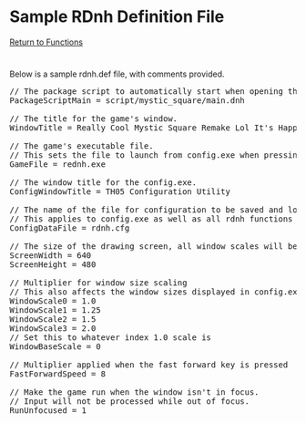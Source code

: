 ﻿# Sample RDnh Definition File

[Return to Functions](./docs.html)

#
Below is a sample rdnh.def file, with comments provided.

<pre>
// The package script to automatically start when opening the game executable.
PackageScriptMain = script/mystic_square/main.dnh

// The title for the game's window.
WindowTitle = Really Cool Mystic Square Remake Lol It's Happening I Swear

// The game's executable file.
// This sets the file to launch from config.exe when pressing "Start Game".
GameFile = rednh.exe

// The window title for the config.exe.
ConfigWindowTitle = TH05 Configuration Utility

// The name of the file for configuration to be saved and loaded from.
// This applies to config.exe as well as all rdnh functions that work with config (such as GetDnhConfigValue).
ConfigDataFile = rdnh.cfg

// The size of the drawing screen, all window scales will be applied to this
ScreenWidth = 640
ScreenHeight = 480

// Multiplier for window size scaling
// This also affects the window sizes displayed in config.exe
WindowScale0 = 1.0
WindowScale1 = 1.25
WindowScale2 = 1.5
WindowScale3 = 2.0
// Set this to whatever index 1.0 scale is
WindowBaseScale = 0

// Multiplier applied when the fast forward key is pressed
FastForwardSpeed = 8

// Make the game run when the window isn't in focus.
// Input will not be processed while out of focus.
RunUnfocused = 1
</pre>